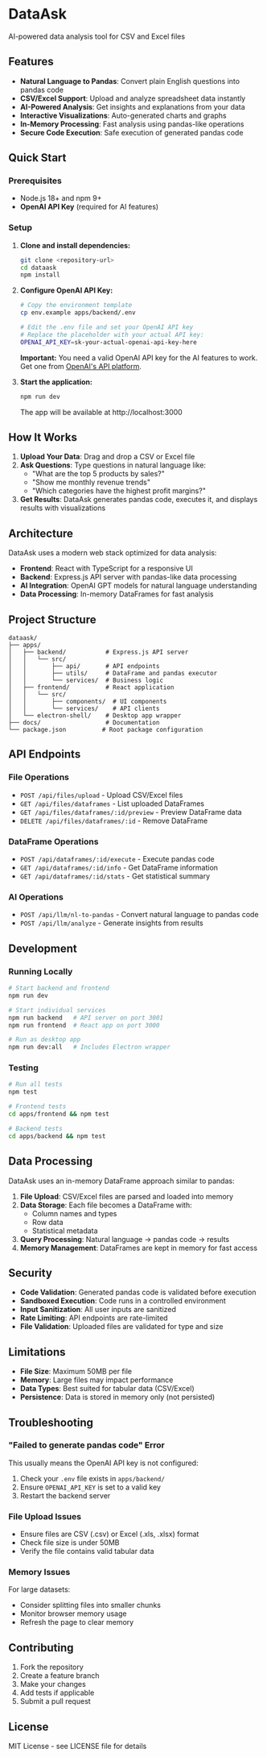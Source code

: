 # DataAsk

AI-powered data analysis tool for CSV and Excel files

## Features

- **Natural Language to Pandas**: Convert plain English questions into pandas code
- **CSV/Excel Support**: Upload and analyze spreadsheet data instantly
- **AI-Powered Analysis**: Get insights and explanations from your data
- **Interactive Visualizations**: Auto-generated charts and graphs
- **In-Memory Processing**: Fast analysis using pandas-like operations
- **Secure Code Execution**: Safe execution of generated pandas code

## Quick Start

### Prerequisites

- Node.js 18+ and npm 9+
- **OpenAI API Key** (required for AI features)

### Setup

1. **Clone and install dependencies:**
   ```bash
   git clone <repository-url>
   cd dataask
   npm install
   ```

2. **Configure OpenAI API Key:**
   ```bash
   # Copy the environment template
   cp env.example apps/backend/.env
   
   # Edit the .env file and set your OpenAI API key
   # Replace the placeholder with your actual API key:
   OPENAI_API_KEY=sk-your-actual-openai-api-key-here
   ```

   **Important:** You need a valid OpenAI API key for the AI features to work. Get one from [OpenAI's API platform](https://platform.openai.com/api-keys).

3. **Start the application:**
   ```bash
   npm run dev
   ```

   The app will be available at http://localhost:3000

## How It Works

1. **Upload Your Data**: Drag and drop a CSV or Excel file
2. **Ask Questions**: Type questions in natural language like:
   - "What are the top 5 products by sales?"
   - "Show me monthly revenue trends"
   - "Which categories have the highest profit margins?"
3. **Get Results**: DataAsk generates pandas code, executes it, and displays results with visualizations

## Architecture

DataAsk uses a modern web stack optimized for data analysis:

- **Frontend**: React with TypeScript for a responsive UI
- **Backend**: Express.js API server with pandas-like data processing
- **AI Integration**: OpenAI GPT models for natural language understanding
- **Data Processing**: In-memory DataFrames for fast analysis

## Project Structure

```
dataask/
├── apps/
│   ├── backend/           # Express.js API server
│   │   └── src/
│   │       ├── api/       # API endpoints
│   │       ├── utils/     # DataFrame and pandas executor
│   │       └── services/  # Business logic
│   ├── frontend/          # React application
│   │   └── src/
│   │       ├── components/  # UI components
│   │       └── services/    # API clients
│   └── electron-shell/    # Desktop app wrapper
├── docs/                  # Documentation
└── package.json          # Root package configuration
```

## API Endpoints

### File Operations
- `POST /api/files/upload` - Upload CSV/Excel files
- `GET /api/files/dataframes` - List uploaded DataFrames
- `GET /api/files/dataframes/:id/preview` - Preview DataFrame data
- `DELETE /api/files/dataframes/:id` - Remove DataFrame

### DataFrame Operations
- `POST /api/dataframes/:id/execute` - Execute pandas code
- `GET /api/dataframes/:id/info` - Get DataFrame information
- `GET /api/dataframes/:id/stats` - Get statistical summary

### AI Operations
- `POST /api/llm/nl-to-pandas` - Convert natural language to pandas code
- `POST /api/llm/analyze` - Generate insights from results

## Development

### Running Locally

```bash
# Start backend and frontend
npm run dev

# Start individual services
npm run backend   # API server on port 3001
npm run frontend  # React app on port 3000

# Run as desktop app
npm run dev:all   # Includes Electron wrapper
```

### Testing

```bash
# Run all tests
npm test

# Frontend tests
cd apps/frontend && npm test

# Backend tests
cd apps/backend && npm test
```

## Data Processing

DataAsk uses an in-memory DataFrame approach similar to pandas:

1. **File Upload**: CSV/Excel files are parsed and loaded into memory
2. **Data Storage**: Each file becomes a DataFrame with:
   - Column names and types
   - Row data
   - Statistical metadata
3. **Query Processing**: Natural language → pandas code → results
4. **Memory Management**: DataFrames are kept in memory for fast access

## Security

- **Code Validation**: Generated pandas code is validated before execution
- **Sandboxed Execution**: Code runs in a controlled environment
- **Input Sanitization**: All user inputs are sanitized
- **Rate Limiting**: API endpoints are rate-limited
- **File Validation**: Uploaded files are validated for type and size

## Limitations

- **File Size**: Maximum 50MB per file
- **Memory**: Large files may impact performance
- **Data Types**: Best suited for tabular data (CSV/Excel)
- **Persistence**: Data is stored in memory only (not persisted)

## Troubleshooting

### "Failed to generate pandas code" Error

This usually means the OpenAI API key is not configured:

1. Check your `.env` file exists in `apps/backend/`
2. Ensure `OPENAI_API_KEY` is set to a valid key
3. Restart the backend server

### File Upload Issues

- Ensure files are CSV (.csv) or Excel (.xls, .xlsx) format
- Check file size is under 50MB
- Verify the file contains valid tabular data

### Memory Issues

For large datasets:
- Consider splitting files into smaller chunks
- Monitor browser memory usage
- Refresh the page to clear memory

## Contributing

1. Fork the repository
2. Create a feature branch
3. Make your changes
4. Add tests if applicable
5. Submit a pull request

## License

MIT License - see LICENSE file for details
